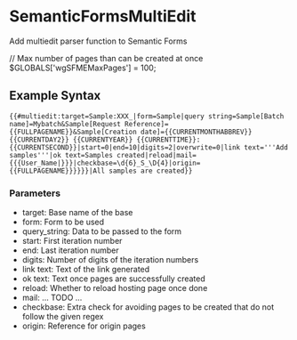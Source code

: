 # SemanticFormsMultiEdit
Add multiedit parser function to Semantic Forms

// Max number of pages than can be created at once
    $GLOBALS['wgSFMEMaxPages'] = 100;

## Example Syntax

    {{#multiedit:target=Sample:XXX_|form=Sample|query string=Sample[Batch name]=Mybatch&Sample[Request Reference]={{FULLPAGENAME}}&Sample[Creation date]={{CURRENTMONTHABBREV}} {{CURRENTDAY2}} {{CURRENTYEAR}} {{CURRENTTIME}}:{{CURRENTSECOND}}|start=0|end=10|digits=2|overwrite=0|link text='''Add samples'''|ok text=Samples created|reload|mail={{{User_Name|}}}|checkbase=\d{6}_S_\D{4}|origin={{FULLPAGENAME}}}}}}|All samples are created}}

### Parameters

* target: Base name of the base
* form: Form to be used
* query_string: Data to be passed to the form
* start: First iteration number
* end: Last iteration number
* digits: Number of digits of the iteration numbers
* link text: Text of the link generated
* ok text: Text once pages are successfully created
* reload: Whether to reload hosting page once done
* mail: ... TODO ...
* checkbase: Extra check for avoiding pages to be created that do not follow the given regex
* origin: Reference for origin pages

